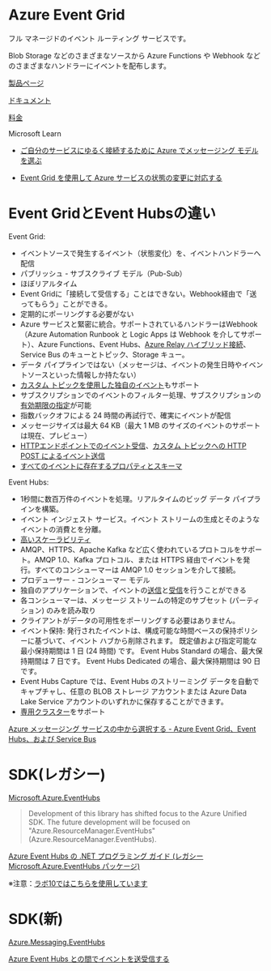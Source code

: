 # Azure Event Grid

フル マネージドのイベント ルーティング サービスです。

Blob Storage などのさまざまなソースから Azure Functions や Webhook などのさまざまなハンドラーにイベントを配布します。

[製品ページ](https://azure.microsoft.com/ja-jp/services/event-grid/)

[ドキュメント](https://docs.microsoft.com/ja-jp/azure/event-grid/overview)

[料金](https://azure.microsoft.com/ja-jp/pricing/details/event-hubs/)

Microsoft Learn

- [ご自分のサービスにゆるく接続するために Azure でメッセージング モデルを選ぶ](https://docs.microsoft.com/ja-jp/learn/modules/choose-a-messaging-model-in-azure-to-connect-your-services/)

- [Event Grid を使用して Azure サービスの状態の変更に対応する](https://docs.microsoft.com/ja-jp/learn/modules/react-to-state-changes-using-event-grid/)

# Event GridとEvent Hubsの違い

Event Grid:
- イベントソースで発生するイベント（状態変化）を、イベントハンドラーへ配信
- パブリッシュ - サブスクライブ モデル（Pub-Sub）
- ほぼリアルタイム
- Event Gridに「接続して受信する」ことはできない。Webhook経由で「送ってもらう」ことができる。
- 定期的にポーリングする必要がない
- Azure サービスと緊密に統合。サポートされているハンドラーはWebhook（Azure Automation Runbook と Logic Apps は Webhook を介してサポート）、Azure Functions、Event Hubs、[Azure Relay ハイブリッド接続](https://docs.microsoft.com/ja-jp/azure/event-grid/handler-relay-hybrid-connections)、Service Bus のキューとトピック、Storage キュー。
- データ パイプラインではない（メッセージは、イベントの発生日時やイベントソースといった情報しか持たない）
- [カスタム トピックを使用した独自のイベント](https://docs.microsoft.com/ja-jp/azure/event-grid/custom-event-quickstart-portal)もサポート
- サブスクリプションでのイベントのフィルター処理、サブスクリプションの[有効期限の指定](https://docs.microsoft.com/ja-jp/azure/event-grid/concepts#event-subscription-expiration)が可能
- 指数バックオフによる 24 時間の再試行で、確実にイベントが配信
- メッセージサイズは最大 64 KB（最大 1 MB のサイズのイベントのサポートは現在、プレビュー）
- [HTTPエンドポイントでのイベント受信](https://docs.microsoft.com/ja-jp/azure/event-grid/receive-events)、[カスタム トピックへの HTTP POST によるイベント送信](https://docs.microsoft.com/ja-jp/azure/event-grid/post-to-custom-topic)
- [すべてのイベントに存在するプロパティとスキーマ](https://docs.microsoft.com/ja-jp/azure/event-grid/event-schema)

Event Hubs:
- 1秒間に数百万件のイベントを処理。リアルタイムのビッグ データ パイプラインを構築。
- イベント インジェスト サービス。イベント ストリームの生成とそのようなイベントの消費とを分離。
- [高いスケーラビリティ](https://docs.microsoft.com/ja-jp/azure/event-hubs/event-hubs-scalability)
- AMQP、HTTPS、Apache Kafka など広く使われているプロトコルをサポート。AMQP 1.0、Kafka プロトコル、または HTTPS 経由でイベントを発行。すべてのコンシューマーは AMQP 1.0 セッションを介して接続。
- プロデューサー - コンシューマー モデル
- 独自のアプリケーションで、イベントの[送信](https://docs.microsoft.com/ja-jp/azure/event-hubs/event-hubs-dotnet-standard-getstarted-send#send-events)と[受信](https://docs.microsoft.com/ja-jp/azure/event-hubs/event-hubs-dotnet-standard-getstarted-send#receive-events)を行うことができる
- 各コンシューマーは、メッセージ ストリームの特定のサブセット (パーティション) のみを読み取り
- クライアントがデータの可用性をポーリングする必要はありません。
- イベント保持: 発行されたイベントは、構成可能な時間ベースの保持ポリシーに基づいて、イベント ハブから削除されます。 既定値および指定可能な最小保持期間は 1 日 (24 時間) です。 Event Hubs Standard の場合、最大保持期間は 7 日です。 Event Hubs Dedicated の場合、最大保持期間は 90 日です。
- Event Hubs Capture では、Event Hubs のストリーミング データを自動でキャプチャし、任意の BLOB ストレージ アカウントまたは Azure Data Lake Service アカウントのいずれかに保存することができます。
- [専用クラスター](https://docs.microsoft.com/ja-jp/azure/event-hubs/event-hubs-dedicated-cluster-create-portal)をサポート

[Azure メッセージング サービスの中から選択する - Azure Event Grid、Event Hubs、および Service Bus](https://docs.microsoft.com/ja-jp/azure/event-grid/compare-messaging-services)

# SDK(レガシー)

[Microsoft.Azure.EventHubs](https://www.nuget.org/packages/Microsoft.Azure.Management.EventHub/)

> Development of this library has shifted focus to the Azure Unified SDK. The future development will be focused on "Azure.ResourceManager.EventHubs" (Azure.ResourceManager.EventHubs).

[Azure Event Hubs の .NET プログラミング ガイド (レガシー Microsoft.Azure.EventHubs パッケージ)](https://docs.microsoft.com/ja-jp/azure/event-hubs/event-hubs-programming-guide)

※注意：[ラボ10ではこちらを使用しています](https://microsoftlearning.github.io/AZ-204JA-DevelopingSolutionsforMicrosoftAzure/Instructions/Labs/AZ-204_10_lab_ak.html)

# SDK(新)

[Azure.Messaging.EventHubs](https://www.nuget.org/packages/Azure.Messaging.EventHubs/)

[Azure Event Hubs との間でイベントを送受信する](https://docs.microsoft.com/ja-jp/azure/event-hubs/event-hubs-dotnet-standard-getstarted-send)

